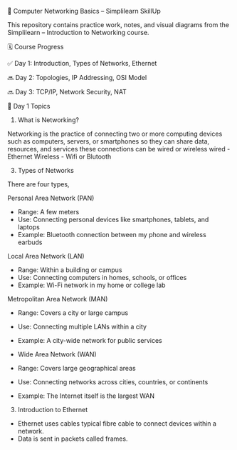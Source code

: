 📡 Computer Networking Basics – Simplilearn SkillUp

This repository contains practice work, notes, and visual diagrams from the Simplilearn – Introduction to Networking course.

🗓️ Course Progress

✅ Day 1: Introduction, Types of Networks, Ethernet

🔜 Day 2: Topologies, IP Addressing, OSI Model

🔜 Day 3: TCP/IP, Network Security, NAT


📘 Day 1 Topics

1. What is Networking?

Networking is the practice of connecting two or more computing devices such as computers, servers, or smartphones so they can share data, resources, and services these connections can be wired or wireless
wired - Ethernet
Wireless - Wifi or Blutooth


3. Types of Networks

There are four types,

Personal Area Network (PAN)

- Range: A few meters
- Use: Connecting personal devices like smartphones, tablets, and laptops
- Example: Bluetooth connection between my phone and wireless earbuds

Local Area Network (LAN)

- Range: Within a building or campus
- Use: Connecting computers in homes, schools, or offices
- Example: Wi-Fi network in my home or college lab

Metropolitan Area Network (MAN)

- Range: Covers a city or large campus
- Use: Connecting multiple LANs within a city
- Example: A city-wide network for public services

- Wide Area Network (WAN)

- Range: Covers large geographical areas
- Use: Connecting networks across cities, countries, or continents
- Example: The Internet itself is the largest WAN


3. Introduction to Ethernet
   
- Ethernet uses cables typical fibre cable to connect devices within a network.
- Data is sent in packets called frames.
